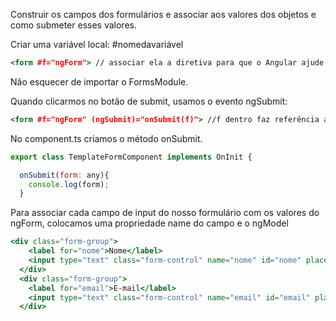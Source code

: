 Construir os campos dos formulários e associar aos valores dos objetos e como submeter esses valores.

Criar uma variável local: #nomedavariável

```jsx
<form #f="ngForm"> // associar ela a diretiva para que o Angular ajude a gerenciar
```

Não esquecer de importar o FormsModule.

Quando clicarmos no botão de submit, usamos o evento ngSubmit:

```jsx
<form #f="ngForm" (ngSubmit)="onSubmit(f)"> //f dentro faz referência a esse form
```

No component.ts criamos o método onSubmit.

```jsx
export class TemplateFormComponent implements OnInit {

  onSubmit(form: any){
    console.log(form);
  }
```

Para associar cada campo de input do nosso formulário com os valores do ngForm, colocamos uma propriedade name do campo e o ngModel

```jsx
<div class="form-group">
    <label for="nome">Nome</label>
    <input type="text" class="form-control" name="nome" id="nome" placeholder="Nome" ngModel>
  </div>
  <div class="form-group">
    <label for="email">E-mail</label>
    <input type="text" class="form-control" name="email" id="email" placeholder="nome@email.com" ngModel>
  </div>
```
